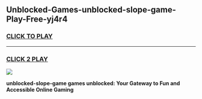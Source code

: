 
## Unblocked-Games-unblocked-slope-game-Play-Free-yj4r4
<h3>
<a href="https://premium76.site?title=unblocked-slope-game&ref=23A">CLICK TO PLAY</a></h3>
<hr>

<h3>
<a href="https://premium76.site?title=unblocked-slope-game&ref=23A">CLICK 2 PLAY</a>
  
</h3>

<a href="https://premium76.site?title=unblocked-slope-game&ref=23A"><img src="https://clearcache.store/games.png"></a>


**unblocked-slope-game games unblocked: Your Gateway to Fun and Accessible Online Gaming**
